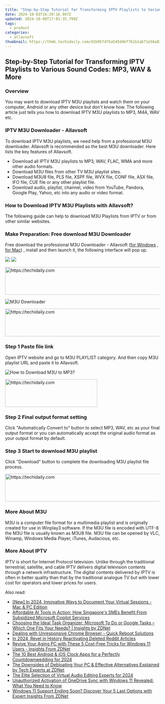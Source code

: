 ```yaml
---
title: "Step-by-Step Tutorial for Transforming IPTV Playlists to Various Sound Codes: MP3, WAV & More"
date: 2024-10-03T16:29:16.947Z
updated: 2024-10-08T17:01:35.799Z
tags:
  - product
categories:
  - allavsoft
thumbnail: https://thmb.techidaily.com/d1b957d75a545d4bf761b1ab71e56a83f74f572b9cfdc1f2dd93c379e17f7085.jpg
---
```


## Step-by-Step Tutorial for Transforming IPTV Playlists to Various Sound Codes: MP3, WAV & More

### Overview

You may want to download IPTV M3U playlists and watch them on your computer, Android or any other device but don't know how. The following article just tells you how to download IPTV M3U playlists to MP3, M4A, WAV etc.

### IPTV M3U Downloader - Allavsoft

To download IPTV M3U playlists, we need help from a professional M3U downloader. Allavsoft is recommended as the best M3U downloader. Here lists the key features of Allavsoft.

* Download all IPTV M3U playlists to MP3, WAV, FLAC, WMA and more other audio formats.
* Download M3U files from other TV M3U playlist sites.
* Download M3U8 file, PLS file, XSPF file, WVX file, CONF file, ASX file, IFO file, CUE file or any other playlist file.
* Download audio, playlist, channel, video from YouTube, Pandora, Google Play, Yahoo, etc into any audio or video format.

### How to Download IPTV M3U Playlists with Allavsoft?

The following guide can help to download M3U Playlists from IPTV or from other similar websites.

### Make Preparation: Free download M3U Downloader

Free download the professional M3U Downloader - Allavsoft ([for Windows](https://tools.techidaily.com/allavsoft/products/) , [for Mac](https://tools.techidaily.com/allavsoft/products/)) , install and then launch it, the following interface will pop up.

[![](https://www.allavsoft.com/how-to/../images/how-to/free-download-win.jpg)](https://tools.techidaily.com/allavsoft/products/) [![](https://www.allavsoft.com/how-to/../images/how-to/free-download-mac.jpg)](https://tools.techidaily.com/allavsoft/products/)

<!-- affiliate ads begin -->
<a href="https://ephamedtechinc.pxf.io/c/5597632/2137216/26400" target="_top" id="2137216">
  <img src="//a.impactradius-go.com/display-ad/26400-2137216" border="0" alt="https://techidaily.com" width="728" height="90"/>
</a>
<img height="0" width="0" src="https://ephamedtechinc.pxf.io/i/5597632/2137216/26400" style="position:absolute;visibility:hidden;" border="0" />
<!-- affiliate ads end -->

![M3U Downloader](https://www.allavsoft.com/how-to/../images/allavsoft/screen-shot-600.jpg)

<!-- affiliate ads begin -->
<a href="https://appsumo.8odi.net/c/5597632/2049391/7443" target="_top" id="2049391">
  <img src="//a.impactradius-go.com/display-ad/7443-2049391" border="0" alt="https://techidaily.com" width="728" height="90"/>
</a>
<img height="0" width="0" src="https://appsumo.8odi.net/i/5597632/2049391/7443" style="position:absolute;visibility:hidden;" border="0" />
<!-- affiliate ads end -->

### Step 1 Paste file link

Open IPTV website and go to M3U PLAYLIST category. And then copy M3U playlist URL and paste it to Allavsoft.

![How to Download M3U to MP3?](https://www.allavsoft.com/how-to/../images/how-to/download-rtmp-video/download-rtmp-video.jpg)

<!-- affiliate ads begin -->
<a href="https://aligracehair.sjv.io/c/5597632/1925544/19272" target="_top" id="1925544">
  <img src="//a.impactradius-go.com/display-ad/19272-1925544" border="0" alt="https://techidaily.com" width="300" height="90"/>
</a>
<img height="0" width="0" src="https://aligracehair.sjv.io/i/5597632/1925544/19272" style="position:absolute;visibility:hidden;" border="0" />
<!-- affiliate ads end -->

### Step 2 Final output format setting

Click "Automatically Convert to" button to select MP3, WAV, etc as your final output format or you can automatically accept the original audio format as your output format by default.

### Step 3 Start to download M3U playlist

Click "Download" button to complete the downloading M3U playlist file process.

<!-- affiliate ads begin -->
<a href="https://aligracehair.sjv.io/c/5597632/2027195/19272" target="_top" id="2027195">
  <img src="//a.impactradius-go.com/display-ad/19272-2027195" border="0" alt="https://techidaily.com" width="728" height="90"/>
</a>
<img height="0" width="0" src="https://aligracehair.sjv.io/i/5597632/2027195/19272" style="position:absolute;visibility:hidden;" border="0" />
<!-- affiliate ads end -->

### More About M3U

M3U is a computer file format for a multimedia playlist and is originally created for use in Winplay3 software. If the M3U file is encoded with UTF-8 the M3U file is usually known as M3U8 file. M3U file can be opened by VLC, Winamp, Windows Media Player, iTunes, Audacious, etc.

### More About IPTV

IPTV is short for Internet Protocol television. Unlike through the traditional terrestrial, satellite, and cable IPTV delivers digital television contents through a network infrastructure. The digital contents delivered by IPTV is often in better quality than that by the traditional analogue TV but with lower cost for operators and lower prices for users.

<ins class="adsbygoogle"
     style="display:block"
     data-ad-format="autorelaxed"
     data-ad-client="ca-pub-7571918770474297"
     data-ad-slot="1223367746"></ins>

<ins class="adsbygoogle"
     style="display:block"
     data-ad-client="ca-pub-7571918770474297"
     data-ad-slot="8358498916"
     data-ad-format="auto"
     data-full-width-responsive="true"></ins>

<span class="atpl-alsoreadstyle">Also read:</span>
<div><ul>
<li><a href="https://screen-video-capture.techidaily.com/new-in-2024-innovative-ways-to-document-your-virtual-sessions-mac-and-pc-edition/"><u>[New] In 2024, Innovative Ways to Document Your Virtual Sessions - Mac & PC Edition</u></a></li>
<li><a href="https://win-reviews.techidaily.com/affordable-ai-tools-in-action-how-singapores-smes-benefit-from-subsidized-microsoft-copilot-services/"><u>Affordable AI Tools in Action: How Singapore's SMEs Benefit From Subsidized Microsoft Copilot Services</u></a></li>
<li><a href="https://win-reviews.techidaily.com/choosing-the-ideal-task-organizer-microsoft-to-do-or-google-tasks-which-one-fits-your-needs-insights-by-zdnet/"><u>Choosing the Ideal Task Organizer: Microsoft To Do or Google Tasks – Which One Fits Your Needs? | Insights by ZDNet</u></a></li>
<li><a href="https://common-error.techidaily.com/dealing-with-unresponsive-chrome-browser-quick-reboot-solutions/"><u>Dealing with Unresponsive Chrome Browser - Quick Reboot Solutions</u></a></li>
<li><a href="https://extra-skills.techidaily.com/in-2024-revel-in-history-reactivating-deleted-reddit-articles/"><u>In 2024, Revel in History Reactivating Deleted Reddit Articles</u></a></li>
<li><a href="https://win-reviews.techidaily.com/revive-your-aging-pc-with-these-5-cost-free-tricks-for-windows-11-users-insights-from-zdnet/"><u>Revive Your Aging PC with These 5 Cost-Free Tricks for Windows 11 Users - Insights From ZDNet</u></a></li>
<li><a href="https://article-knowledge.techidaily.com/the-10-best-android-and-ios-clock-apps-for-a-perfectly-countdownwedding-for-2024/"><u>The 10 Best Android & iOS Clock Apps for a Perfectly Countdownwedding for 2024</u></a></li>
<li><a href="https://win-reviews.techidaily.com/the-downsides-of-debloating-your-pc-and-effective-alternatives-explained-by-tech-experts-at-zdnet/"><u>The Downsides of Debloating Your PC & Effective Alternatives Explained by Tech Experts at ZDNet</u></a></li>
<li><a href="https://voice-adjusting.techidaily.com/the-elite-selection-of-virtual-audio-editing-experts-for-2024/"><u>The Elite Selection of Virtual Audio Editing Experts for 2024</u></a></li>
<li><a href="https://win-reviews.techidaily.com/unauthorized-activation-of-onedrive-sync-with-windows-11-revealed-what-you-need-to-know/"><u>Unauthorized Activation of OneDrive Sync with Windows 11 Revealed: What You Need to Know</u></a></li>
<li><a href="https://app-tips.techidaily.com/windows-11-support-ending-soon-discover-your-5-last-options-with-expert-insights-from-zdnet/"><u>Windows 11 Support Ending Soon? Discover Your 5 Last Options with Expert Insights From ZDNet</u></a></li>
</ul></div>

